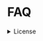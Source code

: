 # FAQ

<details>
<summary>
License
</summary>
<details>
<summary>
Can I continue to use icons in current and future commercial projects after my subscription is canceled
</summary>
<p>
*The answer is very simple!*
</p>
</details

</details>

